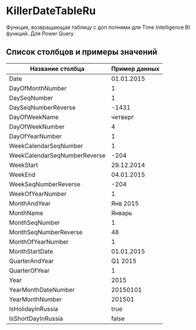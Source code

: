 # KillerDateTableRu
Функция, возвращающая таблицу с доп полнями для Time Intelligence BI функций. Для Power Query.


## Список столбцов и примеры значений

| Название столбца             | Пример данных |
|------------------------------|---------------|
| Date                         | 01.01.2015    |
| DayOfMonthNumber             | 1             |
| DaySeqNumber                 | 1             |
| DaySeqNumberReverse          | -1431         |
| DayOfWeekName                | четверг       |
| DayOfWeekNumber              | 4             |
| DayOfYearNumber              | 1             |
| WeekCalendarSeqNumber        | 1             |
| WeekCalendarSeqNumberReverse | -204          |
| WeekStart                    | 29.12.2014    |
| WeekEnd                      | 04.01.2015    |
| WeekSeqNumberReverse         | -204          |
| WeekOfYearNumber             | 1             |
| MonthAndYear                 | Янв 2015      |
| MonthName                    | Январь        |
| MonthSeqNumber               | 1             |
| MonthSeqNumberReverse        | 48            |
| MonthOfYearNumber            | 1             |
| MonthStartDate               | 01.01.2015    |
| QuarterAndYear               | Q1 2015       |
| QuarterOfYear                | 1             |
| Year                         | 2015          |
| YearMonthDateNumber          | 20150101      |
| YearMonthNumber              | 201501        |
| IsHolidayInRussia            | true          |
| IsShortDayInRussia           | false         |